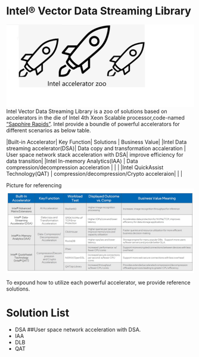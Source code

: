 # Intel® Vector Data Streaming Library
![](intel-accelerator-zoo.jpeg)
Intel Vector Data Streaming Library is a zoo of solutions based on accelerators in the die of Intel 4th Xeon Scalable processor,code-named [“Sapphire Rapids”](https://www.intel.com/content/www/us/en/newsroom/opinion/updates-next-gen-data-center-platform-sapphire-rapids.html?wapkw=Intel%20Sapphire%20Rapids%20Demos%20At%20Innovation%202022#gs.g4fsrh). Intel provide a boundle of powerful accelerators for different scenarios as below table.

|Built-in Accelerator| Key Function| Solutions | Business Value|
|Intel Data streaming accelerator(DSA)| Data copy and transformation accaleration   | User space network stack acceleration with DSA| improve efficiency for data transition|
|Intel In-memory Analytics(IAA)       | Data compression/decompression acceleration |                                               |                                       |
|Intel QuickAssist Technology(QAT)    | compression/decompression/Crypto acceleraion|                                               |                                       |

Picture for referencing![](Intel-Sapphire-Rapids-accelerators.jpg)

To expound how to utilize each powerful accelerator, we provide reference solutions.
#  Solution List
- DSA
##User space network acceleration with DSA.
- IAA
- DLB
- QAT 

